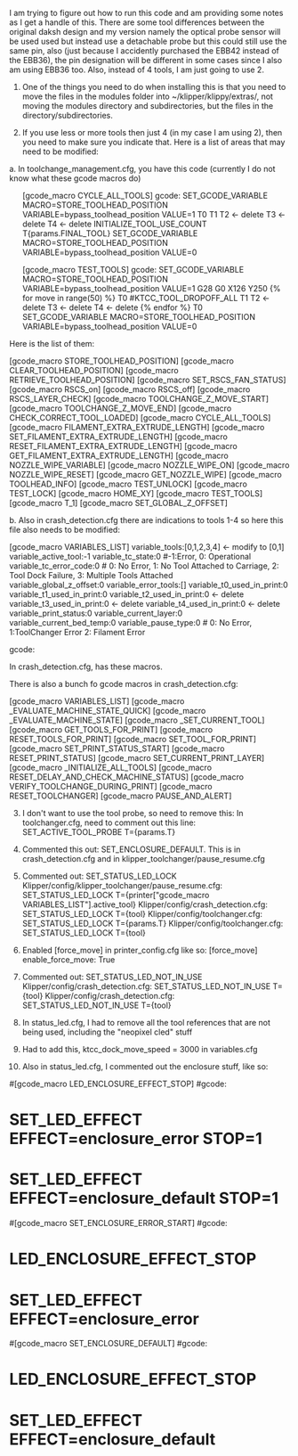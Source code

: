 I am trying to figure out how to run this code and am providing some notes as I get a handle of this. There are some tool differences between the original daksh design and my version namely the optical probe sensor will be used used but instead use a detachable probe but this could still use the same pin, also (just because I accidently purchased the EBB42 instead of the EBB36), the pin designation will be different in some cases since I also am using EBB36 too. Also, instead of 4 tools, I am just going to use 2. 

1. One of the things you need to do when installing this is that you need to move the files in the modules folder into  ~/klipper/klippy/extras/, not moving the modules directory and subdirectories, but the files in the directory/subdirectories.
   
2. If you use less or more tools then just 4 (in my case I am using 2), then you need to make sure you indicate that. Here is a list of areas that may need to be modified:</li>

 a. In toolchange_management.cfg, you have this code (currently I do not know what these gcode macros do)

<ul>
[gcode_macro CYCLE_ALL_TOOLS]
gcode:
     SET_GCODE_VARIABLE MACRO=STORE_TOOLHEAD_POSITION VARIABLE=bypass_toolhead_position VALUE=1
     T0
     T1
     T2 <- delete
     T3 <- delete
     T4 <- delete
     INITIALIZE_TOOL_USE_COUNT
     T{params.FINAL_TOOL}
     SET_GCODE_VARIABLE MACRO=STORE_TOOLHEAD_POSITION VARIABLE=bypass_toolhead_position VALUE=0

[gcode_macro TEST_TOOLS]
  gcode:
    SET_GCODE_VARIABLE MACRO=STORE_TOOLHEAD_POSITION VARIABLE=bypass_toolhead_position VALUE=1
    G28
    G0 X126 Y250
    {% for move in range(50) %}
        T0
        #KTCC_TOOL_DROPOFF_ALL
        T1
        T2 <- delete
        T3 <- delete
        T4 <- delete
    {% endfor %}
    T0
    SET_GCODE_VARIABLE MACRO=STORE_TOOLHEAD_POSITION VARIABLE=bypass_toolhead_position VALUE=0
</code>
</ul>
Here is the list of them:

[gcode_macro STORE_TOOLHEAD_POSITION]
[gcode_macro CLEAR_TOOLHEAD_POSITION]
[gcode_macro RETRIEVE_TOOLHEAD_POSITION]
[gcode_macro SET_RSCS_FAN_STATUS]
[gcode_macro RSCS_on]
[gcode_macro RSCS_off]
[gcode_macro RSCS_LAYER_CHECK]
[gcode_macro TOOLCHANGE_Z_MOVE_START]
[gcode_macro TOOLCHANGE_Z_MOVE_END]
[gcode_macro CHECK_CORRECT_TOOL_LOADED]
[gcode_macro CYCLE_ALL_TOOLS]
[gcode_macro FILAMENT_EXTRA_EXTRUDE_LENGTH]
[gcode_macro SET_FILAMENT_EXTRA_EXTRUDE_LENGTH]
[gcode_macro RESET_FILAMENT_EXTRA_EXTRUDE_LENGTH]
[gcode_macro GET_FILAMENT_EXTRA_EXTRUDE_LENGTH]
[gcode_macro NOZZLE_WIPE_VARIABLE]
[gcode_macro NOZZLE_WIPE_ON]
[gcode_macro NOZZLE_WIPE_RESET]
[gcode_macro GET_NOZZLE_WIPE]
[gcode_macro TOOLHEAD_INFO]
[gcode_macro TEST_UNLOCK]
[gcode_macro TEST_LOCK]
[gcode_macro HOME_XY]
[gcode_macro TEST_TOOLS]
[gcode_macro T_1]
[gcode_macro SET_GLOBAL_Z_OFFSET]


b. Also in crash_detection.cfg there are indications to tools 1-4 so here this file also needs to be modified:

[gcode_macro VARIABLES_LIST]
variable_tools:[0,1,2,3,4]   <- modify to [0,1]
variable_active_tool:-1
variable_tc_state:0 #-1:Error, 0: Operational
variable_tc_error_code:0 # 0: No Error, 1: No Tool Attached to Carriage, 2: Tool Dock Failure, 3: Multiple Tools Attached  
variable_global_z_offset:0
variable_error_tools:[]
variable_t0_used_in_print:0
variable_t1_used_in_print:0
variable_t2_used_in_print:0   <- delete
variable_t3_used_in_print:0   <- delete
variable_t4_used_in_print:0   <- delete
variable_print_status:0
variable_current_layer:0
variable_current_bed_temp:0
variable_pause_type:0 # 0: No Error, 1:ToolChanger Error 2: Filament Error

gcode:


In crash_detection.cfg, has these macros. 

There is also a bunch fo gcode macros in crash_detection.cfg:

[gcode_macro VARIABLES_LIST]
[gcode_macro _EVALUATE_MACHINE_STATE_QUICK]
[gcode_macro _EVALUATE_MACHINE_STATE]
[gcode_macro _SET_CURRENT_TOOL]
[gcode_macro GET_TOOLS_FOR_PRINT]
[gcode_macro RESET_TOOLS_FOR_PRINT]
[gcode_macro SET_TOOL_FOR_PRINT]
[gcode_macro SET_PRINT_STATUS_START]
[gcode_macro RESET_PRINT_STATUS]
[gcode_macro SET_CURRENT_PRINT_LAYER]
[gcode_macro _INITIALIZE_ALL_TOOLS]
[gcode_macro RESET_DELAY_AND_CHECK_MACHINE_STATUS]
[gcode_macro VERIFY_TOOLCHANGE_DURING_PRINT]
[gcode_macro RESET_TOOLCHANGER]
[gcode_macro PAUSE_AND_ALERT]


3. I don't want to use the tool probe, so need to remove this:
In toolchanger.cfg, need to comment out this line:  SET_ACTIVE_TOOL_PROBE T={params.T}

4. Commented this out: SET_ENCLOSURE_DEFAULT. 
This is in crash_detection.cfg and in klipper_toolchanger/pause_resume.cfg

5. Commented out: SET_STATUS_LED_LOCK
Klipper/config/klipper_toolchanger/pause_resume.cfg:		SET_STATUS_LED_LOCK T={printer["gcode_macro VARIABLES_LIST"].active_tool}
Klipper/config/crash_detection.cfg:			SET_STATUS_LED_LOCK T={tool}
Klipper/config/toolchanger.cfg:  SET_STATUS_LED_LOCK T={params.T}
Klipper/config/toolchanger.cfg:    SET_STATUS_LED_LOCK T={tool}

5. Enabled [force_move] in printer_config.cfg like so:
[force_move]
enable_force_move: True

6. Commented out: SET_STATUS_LED_NOT_IN_USE
Klipper/config/crash_detection.cfg:		  		SET_STATUS_LED_NOT_IN_USE T={tool}
Klipper/config/crash_detection.cfg:  	 SET_STATUS_LED_NOT_IN_USE T={tool}

7. In status_led.cfg, I had to remove all the tool references that are not being used, including the "neopixel cled" stuff 

8. Had to add this, ktcc_dock_move_speed = 3000 in variables.cfg

9. Also in status_led.cfg, I commented out the enclosure stuff, like so:

#[gcode_macro LED_ENCLOSURE_EFFECT_STOP]
#gcode:
#   SET_LED_EFFECT EFFECT=enclosure_error STOP=1
#   SET_LED_EFFECT EFFECT=enclosure_default STOP=1

#[gcode_macro SET_ENCLOSURE_ERROR_START]
#gcode:
#      LED_ENCLOSURE_EFFECT_STOP
#      SET_LED_EFFECT EFFECT=enclosure_error  
   
#[gcode_macro SET_ENCLOSURE_DEFAULT]
#gcode:
#      LED_ENCLOSURE_EFFECT_STOP
#      SET_LED_EFFECT EFFECT=enclosure_default 



